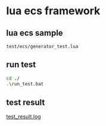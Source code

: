 # lua ecs framework
    
## lua  ecs sample
    test/ecs/generator_test.lua

## run test
``` sh
cd ./
.\run_test.bat
```
## test result
[test_result.log](./test_result.log)
<!-- 
```{r engine='bash', comment=''}
cat test_result.log
``` -->